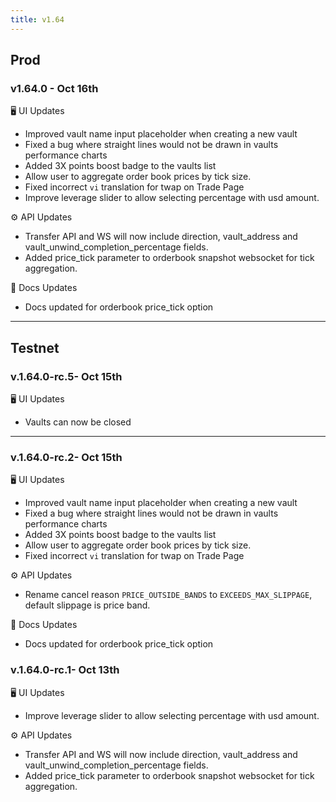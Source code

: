 ```yaml
---
title: v1.64
---
```


## Prod

### v1.64.0 - Oct 16th

🖥️ UI Updates

* Improved vault name input placeholder when creating a new vault
* Fixed a bug where straight lines would not be drawn in vaults performance charts
* Added 3X points boost badge to the vaults list
* Allow user to aggregate order book prices by tick size.
* Fixed incorrect `vi` translation for twap on Trade Page
* Improve leverage slider to allow selecting percentage with usd amount.

⚙️ API Updates

* Transfer API and WS will now include direction, vault\_address and vault\_unwind\_completion\_percentage fields.
* Added price\_tick parameter to orderbook snapshot websocket for tick aggregation.

:book: Docs Updates

* Docs updated for orderbook price\_tick option

***

## Testnet

### v.1.64.0-rc.5- Oct 15th

🖥️  UI Updates

* Vaults can now be closed

***

### v.1.64.0-rc.2- Oct 15th

🖥️ UI Updates

* Improved vault name input placeholder when creating a new vault
* Fixed a bug where straight lines would not be drawn in vaults performance charts
* Added 3X points boost badge to the vaults list
* Allow user to aggregate order book prices by tick size.
* Fixed incorrect `vi` translation for twap on Trade Page

⚙️ API Updates

* Rename cancel reason `PRICE_OUTSIDE_BANDS` to `EXCEEDS_MAX_SLIPPAGE`, default slippage is price band.

:book: Docs Updates

* Docs updated for orderbook price\_tick option



### v.1.64.0-rc.1- Oct 13th

🖥️  UI Updates

* Improve leverage slider to allow selecting percentage with usd amount.

⚙️ API Updates

* Transfer API and WS will now include direction, vault\_address and vault\_unwind\_completion\_percentage fields.
* Added price\_tick parameter to orderbook snapshot websocket for tick aggregation.



